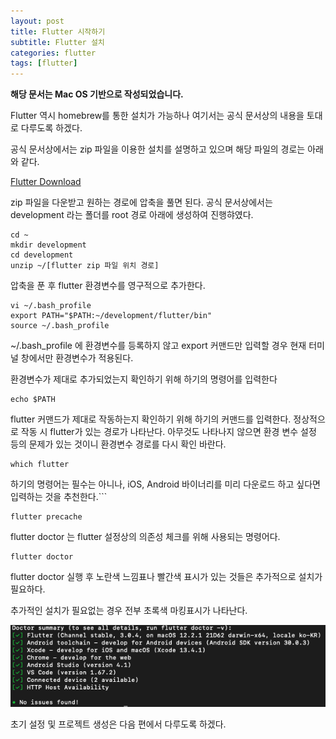 ```yaml
---
layout: post
title: Flutter 시작하기
subtitle: Flutter 설치
categories: flutter
tags: [flutter]
---
```


__해당 문서는 Mac OS 기반으로 작성되었습니다.__

Flutter 역시 homebrew를 통한 설치가 가능하나 여기서는 공식 문서상의 내용을 토대로 다루도록 하겠다.

공식 문서상에서는 zip 파일을 이용한 설치를 설명하고 있으며 해당 파일의 경로는 아래와 같다.

[Flutter Download](https://docs.flutter.dev/get-started/install/macos)

zip 파일을 다운받고 원하는 경로에 압축을 풀면 된다.
공식 문서상에서는 development 라는 폴더를 root 경로 아래에 생성하여 진행햐였다.


```shell
cd ~
mkdir development
cd development
unzip ~/[flutter zip 파일 위치 경로]
```

압축을 푼 후 flutter 환경변수를 영구적으로 추가한다.
```shell
vi ~/.bash_profile
export PATH="$PATH:~/development/flutter/bin"
source ~/.bash_profile
```
~/.bash_profile 에 환경변수를 등록하지 않고 export 커맨드만 입력할 경우 현재 터미널 창에서만 환경변수가 적용된다.


환경변수가 제대로 추가되었는지 확인하기 위해 하기의 명령어를 입력한다
```shell
echo $PATH
```

flutter 커맨드가 제대로 작동하는지 확인하기 위해 하기의 커맨드를 입력한다.
정상적으로 작동 시 flutter가 있는 경로가 나타난다.
아무것도 나타나지 않으면 환경 변수 설정 등의 문제가 있는 것이니 환경변수 경로를 다시 확인 바란다.
```shell
which flutter
```

하기의 명령어는 필수는 아니나, iOS, Android 바이너리를 미리 다운로드 하고 싶다면 입력하는 것을 추천한다.```
```shell
flutter precache
```

flutter doctor 는 flutter 설정상의 의존성 체크를 위해 사용되는 명령어다.
```shell
flutter doctor
```
flutter doctor 실행 후 노란색 느낌표나 빨간색 표시가 있는 것들은 추가적으로 설치가 필요하다.

추가적인 설치가 필요없는 경우 전부 초록색 마킹표시가 나타난다.

![test][flutter-doctor]


초기 설정 및 프로젝트 생성은 다음 편에서 다루도록 하겠다.



[flutter-doctor]:/assets/images/flutter/flutter-01.png
